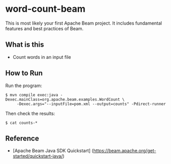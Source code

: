 # word-count-beam
This is most likely your first Apache Beam project.   It includes fundamental features and best practices of Beam.

## What is this

* Count words in an input file

## How to Run
Run the program:

```
$ mvn compile exec:java -Dexec.mainClass=org.apache.beam.examples.WordCount \
     -Dexec.args="--inputFile=pom.xml --output=counts" -Pdirect-runner
```

Then check the results:

```
$ cat counts-*
```

## Reference
* [Apache Beam Java SDK Quickstart] (https://beam.apache.org/get-started/quickstart-java/)
